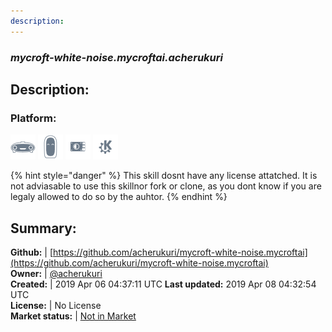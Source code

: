 ```yaml
---
description: 
---
```


### _mycroft-white-noise.mycroftai.acherukuri_  
## Description:  
  
### Platform:  
 ![Mark I](../.gitbook/assets/mark-1-icon.png)  ![Mark II](../.gitbook/assets/mark-2-icon.png)  ![Picroft](../.gitbook/assets/picroft-icon.png)  ![plasmoid](../.gitbook/assets/kde.png)   
  
{% hint style="danger" %}
This skill dosnt have any license attatched. It is not adviasable to use this skillnor fork or clone, as you dont know if you are legaly allowed to do so by the auhtor.
{% endhint %}
  
## Summary:  
**Github:** | [https://github.com/acherukuri/mycroft-white-noise.mycroftai](https://github.com/acherukuri/mycroft-white-noise.mycroftai)  
**Owner:** | [@acherukuri](https://github.com/acherukuri)  
**Created:** | 2019 Apr 06 04:37:11 UTC  **Last updated:** 2019 Apr 08 04:32:54 UTC  
**License:** | No License  
**Market status:** | [Not in Market](https://market.mycroft.ai/skill/)  
